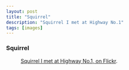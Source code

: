 ```yaml
---
layout: post
title: "Squirrel"
description: "Squirrel I met at Highway No.1"
tags: [images]
---
```



### Squirrel

<figure>
	<a href="https://c2.staticflickr.com/6/5456/17841868980_c3b4ed7531_b.jpg"><img src="https://c2.staticflickr.com/6/5456/17841868980_c3b4ed7531_b.jpg" alt=""></a>
	<figcaption><a href="https://www.flickr.com/photos/jude-zhu/17841868980/" title="Squirrel I met at Highway No.1, on Flickr">Squirrel I met at Highway No.1, on Flickr</a>.</figcaption>
</figure>

